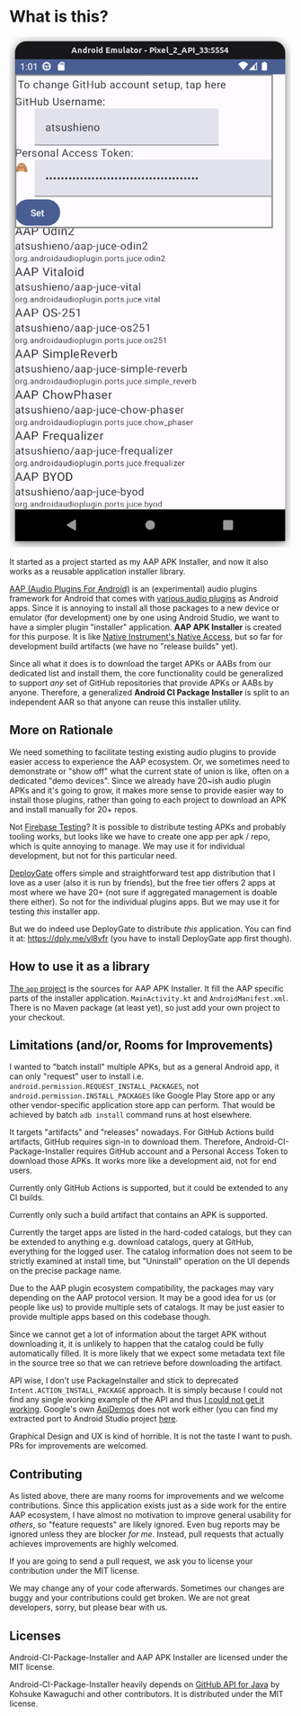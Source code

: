 # What is this?

![AAP APK Installer sshot](./docs/images/aap-ci-package-installer.png)

It started as a project started as my AAP APK Installer, and now it also works as a reusable application installer library.

[AAP (Audio Plugins For Android)](https://github.com/atsushieno/aap-core) is an (experimental) audio plugins framework for Android that comes with [various audio plugins](https://github.com/atsushieno/aap-core/wiki/List-of-AAP-plugins-and-hosts) as Android apps. Since it is annoying to install all those packages to a new device or emulator (for development) one by one using Android Studio, we want to have a simpler plugin "installer" application. **AAP APK Installer** is created for this purpose. It is like [Native Instrument's Native Access](https://www.native-instruments.com/en/specials/native-access-2/), but so far for development build artifacts (we have no "release builds" yet).

Since all what it does is to download the target APKs or AABs from our dedicated list and install them, the core functionality could be generalized to support *any* set of GitHub repositories that provide APKs or AABs by anyone. Therefore, a generalized **Android CI Package Installer** is split to an independent AAR so that anyone can reuse this installer utility.

## More on Rationale

We need something to facilitate testing existing audio plugins to provide easier access to experience the AAP ecosystem. Or, we sometimes need to demonstrate or "show off" what the current state of union is like, often on a dedicated "demo devices". Since we already have 20~ish audio plugin APKs and it's going to grow, it makes more sense to provide easier way to install those plugins, rather than going to each project to download an APK and install manually for 20+ repos.

Not [Firebase Testing](https://firebase.google.com/docs/app-distribution/android/distribute-gradle)? It is possible to distribute testing APKs and probably tooling works, but looks like we have to create one app per apk / repo, which is quite annoying to manage. We may use it for individual development, but not for this particular need.

[DeployGate](https://deploygate.com/?locale=en) offers simple and straightforward test app distribution that I love as a user (also it is run by friends), but the free tier offers 2 apps at most where we have 20+ (not sure if aggregated management is doable there either). So not for the individual plugins apps. But we may use it for testing *this* installer app.

But we do indeed use DeployGate to distribute *this* application. You can find it at: https://dply.me/vl8vfr (you have to install DeployGate app first though).

## How to use it as a library

[The `app` project](https://github.com/atsushieno/android-ci-package-installer/blob/main/app/) is the sources for AAP APK Installer. It fill the AAP specific parts of the installer application. `MainActivity.kt` and `AndroidManifest.xml`. There is no Maven package (at least yet), so just add your own project to your checkout.

## Limitations (and/or, Rooms for Improvements)

I wanted to "batch install" multiple APKs, but as a general Android app, it can only "request" user to install i.e. `android.permission.REQUEST_INSTALL_PACKAGES`, not `android.permission.INSTALL_PACKAGES` like Google Play Store app or any other vendor-specific application store app can perform. That would be achieved by batch `adb install` command runs at host elsewhere.

It targets "artifacts" and "releases" nowadays. For GitHub Actions build artifacts, GitHub requires sign-in to download them. Therefore, Android-CI-Package-Installer requires GitHub account and a Personal Access Token to download those APKs. It works more like a development aid, not for end users.

Currently only GitHub Actions is supported, but it could be extended to any CI builds.

Currently only such a build artifact that contains an APK is supported.

Currently the target apps are listed in the hard-coded catalogs, but they can be extended to anything e.g. download catalogs, query at GitHub, everything for the logged user. The catalog information does not seem to be strictly examined at install time, but "Uninstall" operation on the UI depends on the precise package name.

Due to the AAP plugin ecosystem compatibility, the packages may vary depending on the AAP protocol version. It may be a good idea for us (or people like us) to provide multiple sets of catalogs. It may be just easier to provide multiple apps based on this codebase though.

Since we cannot get a lot of information about the target APK without downloading it, it is unlikely to happen that the catalog could be fully automatically filled. It is more likely that we expect some metadata text file in the source tree so that we can retrieve before downloading the artifact.

API wise, I don't use PackageInstaller and stick to deprecated `Intent.ACTION_INSTALL_PACKAGE` approach. It is simply because I could not find any single working example of the API and thus [I could not get it working](https://github.com/atsushieno/android-ci-package-installer/blob/a41ea213728bd8434da08b04497988cfa4757145/app/src/main/java/dev/atsushieno/cipackageinstaller/AppModel.kt#L73). Google's own [ApiDemos](https://android.googlesource.com/platform/development/+/master/samples/ApiDemos/) does not work either (you can find my extracted port to Android Studio project [here](https://drive.google.com/file/d/1IRGJSTbR2fJzveJjbP6Y9sNynh3tWXIj/view?usp=share_link).

Graphical Design and UX is kind of horrible. It is not the taste I want to push. PRs for improvements are welcomed.

## Contributing

As listed above, there are many rooms for improvements and we welcome contributions. Since this application exists just as a side work for the entire AAP ecosystem, I have almost no motivation to improve general usability for *others*, so "feature requests" are likely ignored. Even bug reports may be ignored unless they are blocker *for me*. Instead, pull requests that actually achieves improvements are highly welcomed.

If you are going to send a pull request, we ask you to license your contribution under the MIT license.

We may change any of your code afterwards. Sometimes our changes are buggy and your contributions could get broken. We are not great developers, sorry, but please bear with us.

## Licenses

Android-CI-Package-Installer and AAP APK Installer are licensed under the MIT license.

Android-CI-Package-Installer heavily depends on [GitHub API for Java](https://github-api.kohsuke.org/) by Kohsuke Kawaguchi and other contributors. It is distributed under the MIT license.
